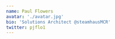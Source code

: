 ```yaml
---
name: Paul Flowers
avatar: './avatar.jpg'
bio: 'Solutions Architect @steamhausMCR'
twitter: pjflo1
---
```

